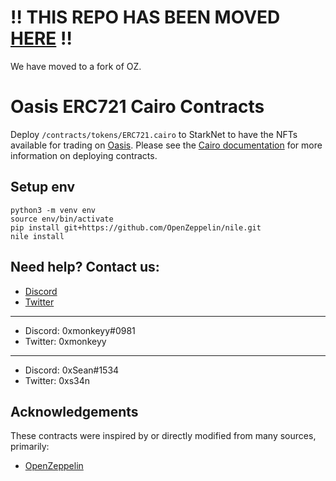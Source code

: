 # ‼️ THIS REPO HAS BEEN MOVED [HERE](https://github.com/playoasis/cairo-contracts/tree/main/openzeppelin/token) ‼️

We have moved to a fork of OZ.

# Oasis ERC721 Cairo Contracts

Deploy `/contracts/tokens/ERC721.cairo` to StarkNet to have the NFTs available for trading on [Oasis](https://playoasis.xyz/). Please see the [Cairo documentation](https://www.cairo-lang.org/docs/) for more information on deploying contracts.

## Setup env

```
python3 -m venv env
source env/bin/activate
pip install git+https://github.com/OpenZeppelin/nile.git
nile install
```

## Need help? Contact us:

- [Discord](https://discord.gg/aR2U7KtbgD)
- [Twitter](https://twitter.com/playoasisXYZ)

---

- Discord: 0xmonkeyy#0981
- Twitter: 0xmonkeyy

---

- Discord: 0xSean#1534
- Twitter: 0xs34n


## Acknowledgements

These contracts were inspired by or directly modified from many sources, primarily:

- [OpenZeppelin](https://github.com/OpenZeppelin/cairo-contracts)

